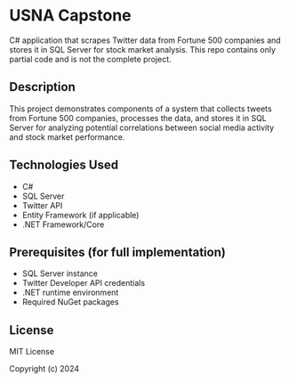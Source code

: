 # USNA Capstone

C# application that scrapes Twitter data from Fortune 500 companies and stores it in SQL Server for stock market analysis. This repo contains only partial code and is not the complete project.

## Description 

This project demonstrates components of a system that collects tweets from Fortune 500 companies, processes the data, and stores it in SQL Server for analyzing potential correlations between social media activity and stock market performance.

## Technologies Used

- C#
- SQL Server
- Twitter API
- Entity Framework (if applicable)
- .NET Framework/Core

## Prerequisites (for full implementation)

- SQL Server instance
- Twitter Developer API credentials
- .NET runtime environment
- Required NuGet packages

## License

MIT License

Copyright (c) 2024
